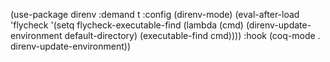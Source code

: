 (use-package direnv
  :demand t
  :config
  (direnv-mode)
  (eval-after-load 'flycheck
    '(setq flycheck-executable-find
           (lambda (cmd)
             (direnv-update-environment default-directory)
             (executable-find cmd))))
  :hook
  (coq-mode . direnv-update-environment))
